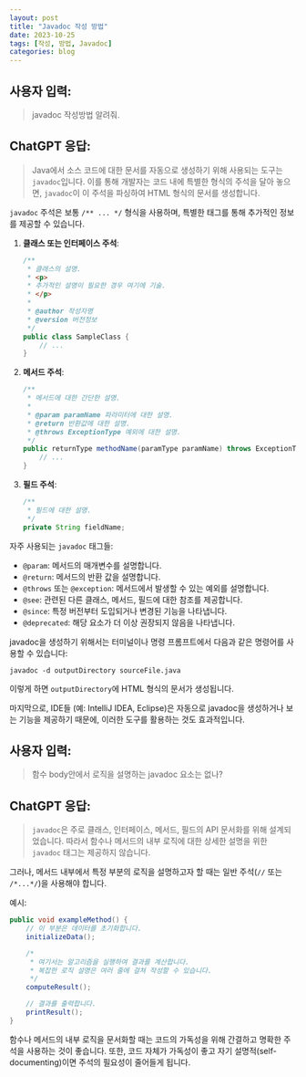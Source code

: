 ```yaml
---
layout: post
title: "Javadoc 작성 방법"
date: 2023-10-25
tags: [작성, 방법, Javadoc]
categories: blog
---
```


## 사용자 입력:
> javadoc 작성방법 알려줘.

## ChatGPT 응답:
> Java에서 소스 코드에 대한 문서를 자동으로 생성하기 위해 사용되는 도구는 `javadoc`입니다. 이를 통해 개발자는 코드 내에 특별한 형식의 주석을 달아 놓으면, `javadoc`이 이 주석을 파싱하여 HTML 형식의 문서를 생성합니다.

`javadoc` 주석은 보통 `/** ... */` 형식을 사용하며, 특별한 태그를 통해 추가적인 정보를 제공할 수 있습니다.

1. **클래스 또는 인터페이스 주석**:
   ```java
   /**
    * 클래스의 설명.
    * <p>
    * 추가적인 설명이 필요한 경우 여기에 기술.
    * </p>
    *
    * @author 작성자명
    * @version 버전정보
    */
   public class SampleClass {
       // ...
   }
   ```

2. **메서드 주석**:
   ```java
   /**
    * 메서드에 대한 간단한 설명.
    *
    * @param paramName 파라미터에 대한 설명.
    * @return 반환값에 대한 설명.
    * @throws ExceptionType 예외에 대한 설명.
    */
   public returnType methodName(paramType paramName) throws ExceptionType {
       // ...
   }
   ```

3. **필드 주석**:
   ```java
   /**
    * 필드에 대한 설명.
    */
   private String fieldName;
   ```

자주 사용되는 `javadoc` 태그들:

- `@param`: 메서드의 매개변수를 설명합니다.
- `@return`: 메서드의 반환 값을 설명합니다.
- `@throws` 또는 `@exception`: 메서드에서 발생할 수 있는 예외를 설명합니다.
- `@see`: 관련된 다른 클래스, 메서드, 필드에 대한 참조를 제공합니다.
- `@since`: 특정 버전부터 도입되거나 변경된 기능을 나타냅니다.
- `@deprecated`: 해당 요소가 더 이상 권장되지 않음을 나타냅니다.

javadoc을 생성하기 위해서는 터미널이나 명령 프롬프트에서 다음과 같은 명령어를 사용할 수 있습니다:

```
javadoc -d outputDirectory sourceFile.java
```

이렇게 하면 `outputDirectory`에 HTML 형식의 문서가 생성됩니다.

마지막으로, IDE들 (예: IntelliJ IDEA, Eclipse)은 자동으로 javadoc을 생성하거나 보는 기능을 제공하기 때문에, 이러한 도구를 활용하는 것도 효과적입니다.

## 사용자 입력:
> 함수 body안에서 로직을 설명하는 javadoc 요소는 없나?

## ChatGPT 응답:
> `javadoc`은 주로 클래스, 인터페이스, 메서드, 필드의 API 문서화를 위해 설계되었습니다. 따라서 함수나 메서드의 내부 로직에 대한 상세한 설명을 위한 `javadoc` 태그는 제공하지 않습니다.

그러나, 메서드 내부에서 특정 부분의 로직을 설명하고자 할 때는 일반 주석(`//` 또는 `/*...*/`)을 사용해야 합니다.

예시:

```java
public void exampleMethod() {
    // 이 부분은 데이터를 초기화합니다.
    initializeData();

    /* 
     * 여기서는 알고리즘을 실행하여 결과를 계산합니다.
     * 복잡한 로직 설명은 여러 줄에 걸쳐 작성할 수 있습니다.
     */
    computeResult();

    // 결과를 출력합니다.
    printResult();
}
```

함수나 메서드의 내부 로직을 문서화할 때는 코드의 가독성을 위해 간결하고 명확한 주석을 사용하는 것이 좋습니다. 또한, 코드 자체가 가독성이 좋고 자기 설명적(self-documenting)이면 주석의 필요성이 줄어들게 됩니다.

